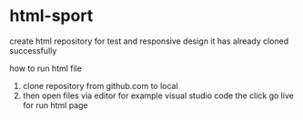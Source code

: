 # html-sport
create html repository for test and responsive design
it has already cloned successfully

how to run html file
1. clone repository from github.com to local
2. then open files via editor for example visual studio code the click go live for run html page

